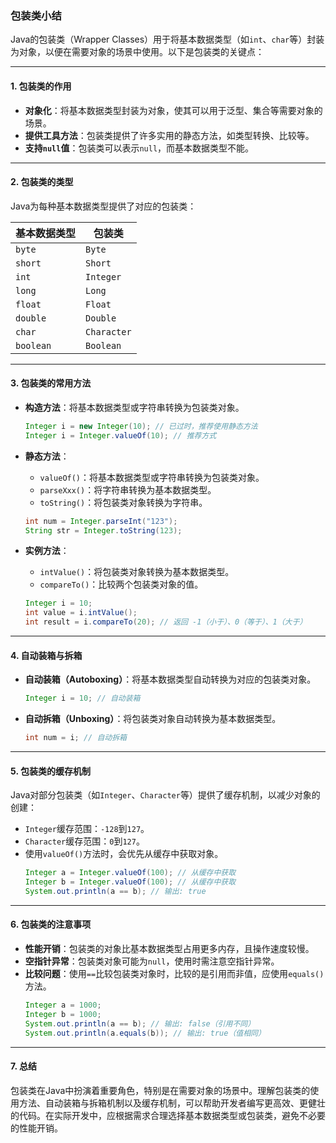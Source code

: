 ### 包装类小结

Java的包装类（Wrapper Classes）用于将基本数据类型（如`int`、`char`等）封装为对象，以便在需要对象的场景中使用。以下是包装类的关键点：

---

#### 1. **包装类的作用**
- **对象化**：将基本数据类型封装为对象，使其可以用于泛型、集合等需要对象的场景。
- **提供工具方法**：包装类提供了许多实用的静态方法，如类型转换、比较等。
- **支持`null`值**：包装类可以表示`null`，而基本数据类型不能。

---

#### 2. **包装类的类型**
Java为每种基本数据类型提供了对应的包装类：

| 基本数据类型 | 包装类      |
|--------------|-------------|
| `byte`       | `Byte`      |
| `short`      | `Short`     |
| `int`        | `Integer`   |
| `long`       | `Long`      |
| `float`      | `Float`     |
| `double`     | `Double`    |
| `char`       | `Character` |
| `boolean`    | `Boolean`   |

---

#### 3. **包装类的常用方法**
- **构造方法**：将基本数据类型或字符串转换为包装类对象。
  ```java
  Integer i = new Integer(10); // 已过时，推荐使用静态方法
  Integer i = Integer.valueOf(10); // 推荐方式
  ```

- **静态方法**：
    - `valueOf()`：将基本数据类型或字符串转换为包装类对象。
    - `parseXxx()`：将字符串转换为基本数据类型。
    - `toString()`：将包装类对象转换为字符串。
  ```java
  int num = Integer.parseInt("123");
  String str = Integer.toString(123);
  ```

- **实例方法**：
    - `intValue()`：将包装类对象转换为基本数据类型。
    - `compareTo()`：比较两个包装类对象的值。
  ```java
  Integer i = 10;
  int value = i.intValue();
  int result = i.compareTo(20); // 返回 -1（小于）、0（等于）、1（大于）
  ```


---

#### 4. **自动装箱与拆箱**
- **自动装箱（Autoboxing）**：将基本数据类型自动转换为对应的包装类对象。
  ```java
  Integer i = 10; // 自动装箱
  ```

- **自动拆箱（Unboxing）**：将包装类对象自动转换为基本数据类型。
  ```java
  int num = i; // 自动拆箱
  ```


---

#### 5. **包装类的缓存机制**
Java对部分包装类（如`Integer`、`Character`等）提供了缓存机制，以减少对象的创建：
- `Integer`缓存范围：`-128`到`127`。
- `Character`缓存范围：`0`到`127`。
- 使用`valueOf()`方法时，会优先从缓存中获取对象。
  ```java
  Integer a = Integer.valueOf(100); // 从缓存中获取
  Integer b = Integer.valueOf(100); // 从缓存中获取
  System.out.println(a == b); // 输出: true
  ```


---

#### 6. **包装类的注意事项**
- **性能开销**：包装类的对象比基本数据类型占用更多内存，且操作速度较慢。
- **空指针异常**：包装类对象可能为`null`，使用时需注意空指针异常。
- **比较问题**：使用`==`比较包装类对象时，比较的是引用而非值，应使用`equals()`方法。
  ```java
  Integer a = 1000;
  Integer b = 1000;
  System.out.println(a == b); // 输出: false（引用不同）
  System.out.println(a.equals(b)); // 输出: true（值相同）
  ```


---

#### 7. **总结**
包装类在Java中扮演着重要角色，特别是在需要对象的场景中。理解包装类的使用方法、自动装箱与拆箱机制以及缓存机制，可以帮助开发者编写更高效、更健壮的代码。在实际开发中，应根据需求合理选择基本数据类型或包装类，避免不必要的性能开销。